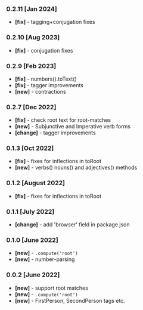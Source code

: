 ### 0.2.11 [Jan 2024]

- **[fix]** - tagging+conjugation fixes

### 0.2.10 [Aug 2023]

- **[fix]** - conjugation fixes

### 0.2.9 [Feb 2023]

- **[fix]** - numbers().toText()
- **[fix]** - tagger improvements
- **[new]** - contractions

### 0.2.7 [Dec 2022]

- **[fix]** - check root text for root-matches
- **[new]** - Subjunctive and Imperative verb forms
- **[change]** - tagger improvements

### 0.1.3 [Oct 2022]

- **[fix]** - fixes for inflections in toRoot
- **[new]** - verbs() nouns() and adjectives() methods

### 0.1.2 [August 2022]

- **[fix]** - fixes for inflections in toRoot

### 0.1.1 [July 2022]

- **[change]** - add 'browser' field in package.json

### 0.1.0 [June 2022]

- **[new]** - `.compute('root')`
- **[new]** - number-parsing

### 0.0.2 [June 2022]

- **[new]** - support root matches
- **[new]** - `.compute('root')`
- **[new]** - FirstPerson, SecondPerson tags etc.
